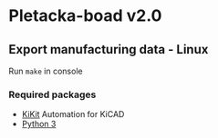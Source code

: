 # Pletacka-boad v2.0



## Export manufacturing data - Linux

Run `make` in console 

### Required packages
 - [KiKit](https://github.com/yaqwsx/KiKit#installation) Automation for KiCAD
 - [Python 3](https://www.python.org/downloads/)
  